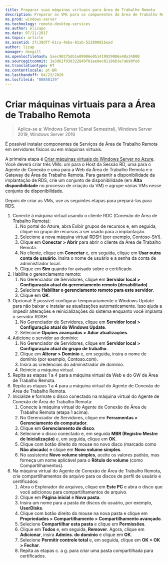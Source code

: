 ```yaml
---
title: Preparar suas máquinas virtuais para Área de Trabalho Remota
description: Preparar as VMs para os componentes da Área de Trabalho Remota
ms.prod: windows-server
ms.technology: remote-desktop-services
ms.author: elizapo
ms.date: 07/21/2017
ms.topic: article
ms.assetid: 2fc39dff-61ca-4eba-81ab-52289081bead
author: lizap
manager: dongill
ms.openlocfilehash: 5aec90275db1e09906e051419929086a40a34800
ms.sourcegitcommit: 3a3d62f938322849f81ee9ec01186b3e7ab90fe0
ms.translationtype: HT
ms.contentlocale: pt-BR
ms.lasthandoff: 04/23/2020
ms.locfileid: "80858129"
---
```

# <a name="create-virtual-machines-for-remote-desktop"></a>Criar máquinas virtuais para a Área de Trabalho Remota

>Aplica-se a: Windows Server (Canal Semestral), Windows Server 2019, Windows Server 2016

É possível instalar componentes de Serviços de Área de Trabalho Remota em servidores físicos ou em máquinas virtuais. 

A primeira etapa é [Criar máquinas virtuais do Windows Server no Azure](/azure/virtual-machines/windows/quick-create-portal). Você deverá criar três VMs: um para o Host da Sessão RD, uma para o Agente de Conexão e uma para a Web da Área de Trabalho Remota e o Gateway de Área de Trabalho Remota. Para garantir a disponibilidade da implantação de RDS, crie um conjunto de disponibilidade (em **Alta disponibilidade** no processo de criação da VM) e agrupe várias VMs nesse conjunto de disponibilidade.
 
Depois de criar as VMs, use as seguintes etapas para prepará-las para RDS.

1.  Conecte à máquina virtual usando o cliente RDC (Conexão de Área de Trabalho Remota):  
    1.  No portal do Azure, abra Exibir grupos de recursos e, em seguida, clique no grupo de recursos a ser usado para a implantação.  
    2.  Selecione a nova máquina virtual RDSH (por exemplo, Contoso-Sh1).  
    3.  Clique em **Conectar > Abrir** para abrir o cliente da Área de Trabalho Remota.  
    4.  No cliente, clique em **Conectar** e, em seguida, clique em **Usar outra conta de usuário**. Insira o nome de usuário e a senha da conta de administrador local.  
    5.  Clique em **Sim** quando for avisado sobre o certificado.  
2.  Habilite o gerenciamento remoto:  
    1.  No Gerenciador de Servidores, clique em **Servidor local > Configuração atual do gerenciamento remoto (desabilitado)** .  
    2.  Selecione **Habilitar o gerenciamento remoto para este servidor**.  
    3.  Clique em **OK**.  
3.  Opcional: É possível configurar temporariamente o Windows Update para não baixar e instalar as atualizações automaticamente. Isso ajuda a impedir alterações e reinicializações do sistema enquanto você implanta o servidor RDSH.  
    1.  No Gerenciador de Servidores, clique em **Servidor local > Configuração atual do Windows Update**.  
    2.  Selecione **Opções avançadas > Adiar atualizações**.   
4.  Adicione o servidor ao domínio:  
    1.  No Gerenciador de Servidores, clique em **Servidor local > Configuração atual do grupo de trabalho**.  
    2.  Clique em **Alterar > Domínio** e, em seguida, insira o nome de domínio (por exemplo, Contoso.com).  
    3.  Insira as credenciais do administrador de domínio.  
    4.  Reinicie a máquina virtual.  
5.  Repita as etapas 1 a 4 para a máquina virtual da Web e do GW de Área de Trabalho Remota.  
6.  Repita as etapas 1 a 4 para a máquina virtual do Agente de Conexão de Área de Trabalho Remota.  
7.  Inicialize e formate o disco conectado na máquina virtual do Agente de Conexão de Área de Trabalho Remota:  
    1.  Conecte à máquina virtual do Agente de Conexão de Área de Trabalho Remota (etapa 1 acima).  
    2.  No Gerenciador de Servidores, clique em **Ferramentas > Gerenciamento do computador**.  
    3.  Clique em **Gerenciamento de disco**.  
    4.  Selecione o disco conectado e, em seguida **MBR (Registro Mestre de Inicialização)** e, em seguida, clique em **OK**.  
    5.  Clique com botão direito do mouse no novo disco (marcado como **Não alocado**) e clique em **Novo volume simples**.  
    6.  No assistente **Novo volume simples**, aceite os valores padrão, mas forneça um nome aplicável para o **Rótulo do volume** (como Compartilhamentos).  
8.  Na máquina virtual do Agente de Conexão de Área de Trabalho Remota, crie compartilhamentos de arquivo para os discos de perfil de usuário e certificados:   
    1.  Abra o Explorador de arquivos, clique em **Este PC** e abra o disco que você adicionou para compartilhamentos de arquivo.  
    2.  Clique em **Página inicial** e **Nova pasta**.  
    3.  Insira um nome para a pasta de discos do usuário, por exemplo, **UserDisks**.  
    4.  Clique com botão direito do mouse na nova pasta e clique em **Propriedades > Compartilhamento > Compartilhamento avançado**.  
    5.  Selecione **Compartilhar esta pasta** e clique em **Permissões**.  
    6.  Clique em **Todos** e, em seguida, **Remover**. Agora, clique em **Adicionar**, insira **Admins. do domínio** e clique em **OK**.  
    7.  Selecione **Permitir controle total** e, em seguida, clique em **OK > OK > Fechar**.  
    8.  Repita as etapas c. a g. para criar uma pasta compartilhada para certificados.   


